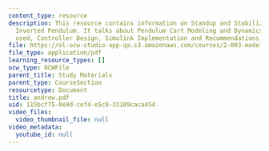 ```yaml
---
content_type: resource
description: This resource contains information on Standup and Stabilization of the
  Inverted Pendulum. It talks about Pendulum Cart Modeling and Dynamics, Apparatus
  used, Controller Design, Simulink Implementation and Recommendations.
file: https://ol-ocw-studio-app-qa.s3.amazonaws.com/courses/2-003-modeling-dynamics-and-control-i-spring-2005/115bcf750e9dcef4e5c933109caca454_andrew.pdf
file_type: application/pdf
learning_resource_types: []
ocw_type: OCWFile
parent_title: Study Materials
parent_type: CourseSection
resourcetype: Document
title: andrew.pdf
uid: 115bcf75-0e9d-cef4-e5c9-33109caca454
video_files:
  video_thumbnail_file: null
video_metadata:
  youtube_id: null
---
```

